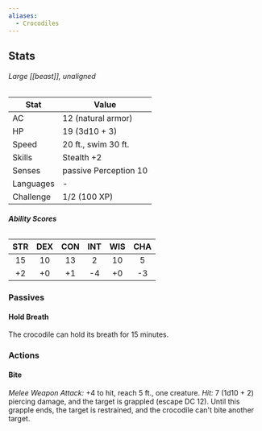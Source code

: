 ```yaml
---
aliases:
  - Crocodiles
---
```

## Stats
###### *Large [[beast]], unaligned*
| Stat           | Value                 |
| -------------- | --------------------- |
| AC             | 12 (natural armor)    |
| HP             | 19 (3d10 + 3)         |
| Speed          | 20 ft., swim 30 ft.   |
| Skills         | Stealth +2            |
| Senses         | passive Perception 10 |
| Languages      | -                     |
| Challenge      | 1/2 (100 XP)          |
###### **Ability Scores**
| STR | DEX | CON | INT | WIS | CHA |
|:---:|:---:|:---:|:---:|:---:|:---:|
| 15  | 10  | 13  |  2  | 10  |  5  |
| +2  | +0  | +1  | -4  | +0  | -3  |
### Passives
#### Hold Breath
The crocodile can hold its breath for 15 minutes.
### Actions
#### Bite
_Melee Weapon Attack:_ +4 to hit, reach 5 ft., one creature. 
_Hit:_ 7 (1d10 + 2) piercing damage, and the target is grappled (escape DC 12). Until this grapple ends, the target is restrained, and the crocodile can't bite another target.